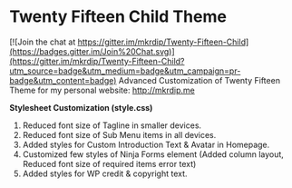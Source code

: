 # Twenty Fifteen Child Theme

[![Join the chat at https://gitter.im/mkrdip/Twenty-Fifteen-Child](https://badges.gitter.im/Join%20Chat.svg)](https://gitter.im/mkrdip/Twenty-Fifteen-Child?utm_source=badge&utm_medium=badge&utm_campaign=pr-badge&utm_content=badge)
Advanced Customization of Twenty Fifteen Theme for my personal website: http://mkrdip.me

**Stylesheet Customization (style.css)**

1. Reduced font size of Tagline in smaller devices.
2. Reduced font size of Sub Menu items in all devices.
3. Added styles for Custom Introduction Text & Avatar in Homepage. 
4. Customized few styles of Ninja Forms element (Added column layout, Reduced font size of required items error text)
5. Added styles for WP credit & copyright text.

